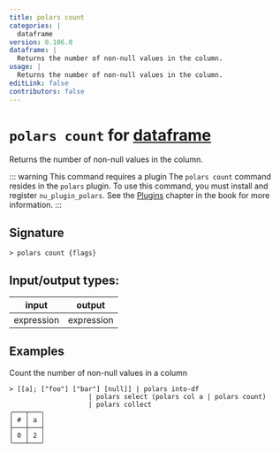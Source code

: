 ```yaml
---
title: polars count
categories: |
  dataframe
version: 0.106.0
dataframe: |
  Returns the number of non-null values in the column.
usage: |
  Returns the number of non-null values in the column.
editLink: false
contributors: false
---
```

<!-- This file is automatically generated. Please edit the command in https://github.com/nushell/nushell instead. -->

# `polars count` for [dataframe](/commands/categories/dataframe.md)

<div class='command-title'>Returns the number of non-null values in the column.</div>

::: warning This command requires a plugin
The `polars count` command resides in the `polars` plugin.
To use this command, you must install and register `nu_plugin_polars`.
See the [Plugins](/book/plugins.html) chapter in the book for more information.
:::


## Signature

```> polars count {flags} ```


## Input/output types:

| input      | output     |
| ---------- | ---------- |
| expression | expression |
## Examples

Count the number of non-null values in a column
```nu
> [[a]; ["foo"] ["bar"] [null]] | polars into-df
                    | polars select (polars col a | polars count)
                    | polars collect
╭───┬───╮
│ # │ a │
├───┼───┤
│ 0 │ 2 │
╰───┴───╯

```
